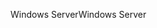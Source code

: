 <span data-ttu-id="20caa-101">Windows Server</span><span class="sxs-lookup"><span data-stu-id="20caa-101">Windows Server</span></span>